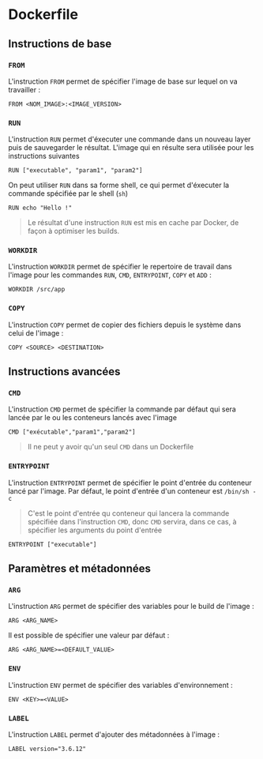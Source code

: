 # Dockerfile

## Instructions de base

### `FROM`

L'instruction `FROM` permet de spécifier l'image de base sur lequel on va travailler : 

```shell
FROM <NOM_IMAGE>:<IMAGE_VERSION>
```

### `RUN`

L'instruction `RUN` permet d'éxecuter une commande dans un nouveau layer puis de sauvegarder le résultat. L'image qui en résulte sera utilisée
pour les instructions suivantes

```shell
RUN ["executable", "param1", "param2"]
```

On peut utiliser `RUN` dans sa forme shell, ce qui permet d'éxecuter la commande spécifiée par le shell (`sh`)

```shell
RUN echo "Hello !"
```

> Le résultat d'une instruction `RUN` est mis en cache par Docker, de façon à optimiser les builds.

### `WORKDIR`

L'instruction `WORKDIR` permet de spécifier le repertoire de travail dans l'image pour les commandes `RUN`, `CMD`, `ENTRYPOINT`, `COPY` et `ADD` : 

```shell
WORKDIR /src/app
```

### `COPY`

L'instruction `COPY` permet de copier des fichiers depuis le système dans celui de l'image : 

```shell
COPY <SOURCE> <DESTINATION>
```

## Instructions avancées

### `CMD`

L'instruction `CMD` permet de spécifier la commande par défaut qui sera lancée par le ou les conteneurs lancés avec l'image

```shell
CMD ["exécutable","param1","param2"]
```

> Il ne peut y avoir qu'un seul `CMD` dans un Dockerfile

### `ENTRYPOINT`

L'instruction `ENTRYPOINT` permet de spécifier le point d'entrée du conteneur lancé par l'image. Par défaut, le point d'entrée d'un conteneur
est `/bin/sh -c`

> C'est le point d'entrée qu conteneur qui lancera la commande spécifiée dans l'instruction `CMD`, donc `CMD` servira, dans ce cas, à spécifier les
> arguments du point d'entrée

```shell
ENTRYPOINT ["executable"]
```

## Paramètres et métadonnées

### `ARG`

L'instruction `ARG` permet de spécifier des variables pour le build de l'image : 

```shell
ARG <ARG_NAME>
```

Il est possible de spécifier une valeur par défaut : 

```shell
ARG <ARG_NAME>=<DEFAULT_VALUE>
```

### `ENV`

L'instruction `ENV` permet de spécifier des variables d'environnement : 

```shell
ENV <KEY>=<VALUE>
```

### `LABEL`

L'instruction `LABEL` permet d'ajouter des métadonnées à l'image : 

```shell
LABEL version="3.6.12"
```